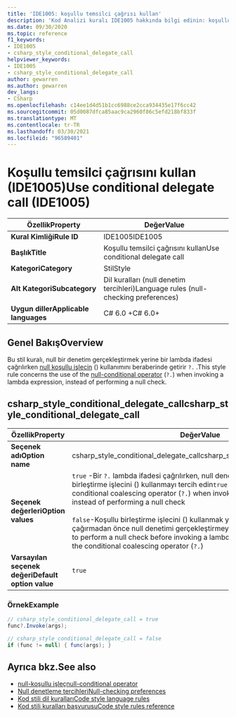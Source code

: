 ```yaml
---
title: 'IDE1005: koşullu temsilci çağrısı kullan'
description: 'Kod Analizi kuralı IDE1005 hakkında bilgi edinin: koşullu temsilci çağrısı kullanma'
ms.date: 09/30/2020
ms.topic: reference
f1_keywords:
- IDE1005
- csharp_style_conditional_delegate_call
helpviewer_keywords:
- IDE1005
- csharp_style_conditional_delegate_call
author: gewarren
ms.author: gewarren
dev_langs:
- CSharp
ms.openlocfilehash: c14ee1d4d51b1cc6988ce2cca934435e17f6cc42
ms.sourcegitcommit: 05d0087dfca85aac9ca2960f86c5efd218bf833f
ms.translationtype: MT
ms.contentlocale: tr-TR
ms.lasthandoff: 03/30/2021
ms.locfileid: "96589401"
---
```

# <a name="use-conditional-delegate-call-ide1005"></a><span data-ttu-id="2a56a-103">Koşullu temsilci çağrısını kullan (IDE1005)</span><span class="sxs-lookup"><span data-stu-id="2a56a-103">Use conditional delegate call (IDE1005)</span></span>

|<span data-ttu-id="2a56a-104">Özellik</span><span class="sxs-lookup"><span data-stu-id="2a56a-104">Property</span></span>|<span data-ttu-id="2a56a-105">Değer</span><span class="sxs-lookup"><span data-stu-id="2a56a-105">Value</span></span>|
|-|-|
| <span data-ttu-id="2a56a-106">**Kural Kimliği**</span><span class="sxs-lookup"><span data-stu-id="2a56a-106">**Rule ID**</span></span> | <span data-ttu-id="2a56a-107">IDE1005</span><span class="sxs-lookup"><span data-stu-id="2a56a-107">IDE1005</span></span> |
| <span data-ttu-id="2a56a-108">**Başlık**</span><span class="sxs-lookup"><span data-stu-id="2a56a-108">**Title**</span></span> | <span data-ttu-id="2a56a-109">Koşullu temsilci çağrısını kullan</span><span class="sxs-lookup"><span data-stu-id="2a56a-109">Use conditional delegate call</span></span> |
| <span data-ttu-id="2a56a-110">**Kategori**</span><span class="sxs-lookup"><span data-stu-id="2a56a-110">**Category**</span></span> | <span data-ttu-id="2a56a-111">Stil</span><span class="sxs-lookup"><span data-stu-id="2a56a-111">Style</span></span> |
| <span data-ttu-id="2a56a-112">**Alt Kategori**</span><span class="sxs-lookup"><span data-stu-id="2a56a-112">**Subcategory**</span></span> | <span data-ttu-id="2a56a-113">Dil kuralları (null denetim tercihleri)</span><span class="sxs-lookup"><span data-stu-id="2a56a-113">Language rules (null-checking preferences)</span></span> |
| <span data-ttu-id="2a56a-114">**Uygun diller**</span><span class="sxs-lookup"><span data-stu-id="2a56a-114">**Applicable languages**</span></span> | <span data-ttu-id="2a56a-115">C# 6.0 +</span><span class="sxs-lookup"><span data-stu-id="2a56a-115">C# 6.0+</span></span> |

## <a name="overview"></a><span data-ttu-id="2a56a-116">Genel Bakış</span><span class="sxs-lookup"><span data-stu-id="2a56a-116">Overview</span></span>

<span data-ttu-id="2a56a-117">Bu stil kuralı, null bir denetim gerçekleştirmek yerine bir lambda ifadesi çağrılırken [null koşullu işlecin](../../../csharp/language-reference/operators/member-access-operators.md#null-conditional-operators--and-) () kullanımını beraberinde getirir `?.` .</span><span class="sxs-lookup"><span data-stu-id="2a56a-117">This style rule concerns the use of the [null-conditional operator](../../../csharp/language-reference/operators/member-access-operators.md#null-conditional-operators--and-) (`?.`) when invoking a lambda expression, instead of performing a null check.</span></span>

## <a name="csharp_style_conditional_delegate_call"></a><span data-ttu-id="2a56a-118">csharp_style_conditional_delegate_call</span><span class="sxs-lookup"><span data-stu-id="2a56a-118">csharp_style_conditional_delegate_call</span></span>

|<span data-ttu-id="2a56a-119">Özellik</span><span class="sxs-lookup"><span data-stu-id="2a56a-119">Property</span></span>|<span data-ttu-id="2a56a-120">Değer</span><span class="sxs-lookup"><span data-stu-id="2a56a-120">Value</span></span>|
|-|-|
| <span data-ttu-id="2a56a-121">**Seçenek adı**</span><span class="sxs-lookup"><span data-stu-id="2a56a-121">**Option name**</span></span> | <span data-ttu-id="2a56a-122">csharp_style_conditional_delegate_call</span><span class="sxs-lookup"><span data-stu-id="2a56a-122">csharp_style_conditional_delegate_call</span></span>
| <span data-ttu-id="2a56a-123">**Seçenek değerleri**</span><span class="sxs-lookup"><span data-stu-id="2a56a-123">**Option values**</span></span> | <span data-ttu-id="2a56a-124">`true` -Bir `?.` lambda ifadesi çağrılırken, null denetimi yapmak yerine koşullu birleştirme işlecini () kullanmayı tercih edin</span><span class="sxs-lookup"><span data-stu-id="2a56a-124">`true` - Prefer to use the conditional coalescing operator (`?.`) when invoking a lambda expression, instead of performing a null check</span></span><br /><br /><span data-ttu-id="2a56a-125">`false`-Koşullu birleştirme işlecini () kullanmak yerine bir lambda ifadesini çağırmadan önce null denetimi gerçekleştirmeyi tercih eder `?.`</span><span class="sxs-lookup"><span data-stu-id="2a56a-125">`false` - Prefer to perform a null check before invoking a lambda expression, instead of using the conditional coalescing operator (`?.`)</span></span> |
| <span data-ttu-id="2a56a-126">**Varsayılan seçenek değeri**</span><span class="sxs-lookup"><span data-stu-id="2a56a-126">**Default option value**</span></span> | `true` |

### <a name="example"></a><span data-ttu-id="2a56a-127">Örnek</span><span class="sxs-lookup"><span data-stu-id="2a56a-127">Example</span></span>

```csharp
// csharp_style_conditional_delegate_call = true
func?.Invoke(args);

// csharp_style_conditional_delegate_call = false
if (func != null) { func(args); }
```

## <a name="see-also"></a><span data-ttu-id="2a56a-128">Ayrıca bkz.</span><span class="sxs-lookup"><span data-stu-id="2a56a-128">See also</span></span>

- [<span data-ttu-id="2a56a-129">null-koşullu işleç</span><span class="sxs-lookup"><span data-stu-id="2a56a-129">null-conditional operator</span></span>](../../../csharp/language-reference/operators/member-access-operators.md#null-conditional-operators--and-)
- [<span data-ttu-id="2a56a-130">Null denetleme tercihleri</span><span class="sxs-lookup"><span data-stu-id="2a56a-130">Null-checking preferences</span></span>](null-checking-preferences.md)
- [<span data-ttu-id="2a56a-131">Kod stili dil kuralları</span><span class="sxs-lookup"><span data-stu-id="2a56a-131">Code style language rules</span></span>](language-rules.md)
- [<span data-ttu-id="2a56a-132">Kod stili kuralları başvurusu</span><span class="sxs-lookup"><span data-stu-id="2a56a-132">Code style rules reference</span></span>](index.md)

